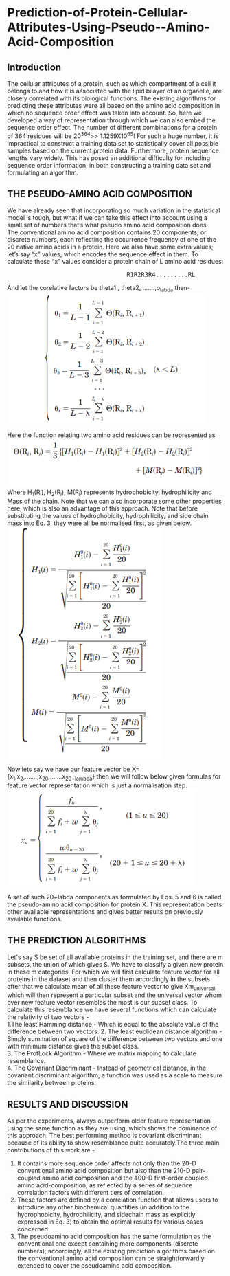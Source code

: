 # Prediction-of-Protein-Cellular-Attributes-Using-Pseudo--Amino-Acid-Composition
## Introduction
The cellular attributes of a protein, such as which compartment of a cell it belongs to and how it is associated with the lipid bilayer of an organelle, are closely correlated with its biological functions. The existing algorithms for predicting these attributes were all based on the amino acid composition in which no sequence order effect was taken into account. So, here we developed a way of representation through which we can also embed the sequence order effect. The number of different combinations for a protein of 364 residues will be 20<sup>364</sup>>> 1.1259X10<sup>65</sup>! For such a huge number, it is impractical to construct a training data set to statistically cover all possible samples based on the current protein data. Furthermore, protein sequence lengths vary widely. This has posed an additional difficulty for including sequence order information, in both constructing a training data set and formulating an algorithm.
## THE PSEUDO-AMINO ACID COMPOSITION
We have already seen that incorporating so much variation in the statistical model is tough, but what if we can take this effect into account using a small set of numbers that’s what pseudo amino acid composition does.             
The conventional amino acid composition contains 20 components, or discrete numbers, each reflecting the occurrence frequency of one of the 20 native amino acids in a protein.
Here we also have some extra values; let’s say “x” values, which encodes the sequence effect in them. 
To calculate these “x” values consider a protein chain of L amino acid residues:         
<pre>                                 R1R2R3R4.........RL                                 ------ (1)</pre>                              
And let the corelative factors be theta1 , theta2, .......,o<sub>labda</sub> then-
<img src="Images/2nd.PNG">                         
                                      
Here the function relating two amino acid residues can be represented as 
<img src="Images/3rd.PNG">                             
Where H<sub>1</sub>(R<sub>i</sub>), H<sub>2</sub>(R<sub>i</sub>), M(R<sub>i</sub>) represents hydrophobicity, hydrophilicity and Mass of the chain. Note that we can also incorporate some other properties here, which is also an advantage of this approach. Note that before
substituting the values of hydrophobicity, hydrophilicity, and side chain mass into Eq. 3, they were all be normalised first, as given below.                                 
<img src="Images/4th.PNG">                    
                       
Now lets say we have our feature vector be X={x<sub>1</sub>,x<sub>2</sub>,.......,x<sub>20</sub>,.......x<sub>20+lambda</sub>} then we will follow below given formulas for feature vector representation which is just a normalisation step.                 
<img src="Images/5th.PNG">          
                               
A set of such 20+labda components as formulated by Eqs. 5 and 6 is called the pseudo-amino acid composition for protein X. This representation beats other available representations and gives better results on previously available functions.
                                
## THE PREDICTION ALGORITHMS
Let's say S be set of all available proteins in the training set, and there are m subsets, the union of which gives S. We have to classify a given new protein in these m categories. For which we will first calculate feature vector for all proteins in the dataset and then cluster them accordingly in the subsets after that we calculate mean of all these feature vector to give Xm<sub>universal</sub>, which will then represent a particular subset and the universal vector whom over new feature vector resembles the most is our subset class. To calculate this resemblance we have several functions which can calculate the relativity of two vectors -                        
1.The least Hamming distance - Which is equal to the absolute value of the difference between two vectors.
2. The least euclidean distance algorithm - Simply summation of square of the difference between two vectors and one with minimum distance gives the subset class.                          
3. The ProtLock Algorithm - Where we matrix mapping to calculate resemblance.                                   
4. The Covariant Discriminant - Instead of geometrical distance, in the covariant discriminant algorithm, a function was used as a scale to measure the similarity between proteins.                                                     

## RESULTS AND DISCUSSION
As per the experiments, always outperform older feature representation using the same function as they are using, which shows the dominance of this approach. The best performing method is covariant discriminant because of its ability to show resemblance quite accurately.The three main contributions of this work are -                                                                           
1) It contains more sequence order affects not only than the 20-D conventional amino acid composition but also than the 210-D pair-coupled amino acid composition and the 400-D first-order coupled amino acid-composition, as reflected by a series of sequence correlation factors with different tiers of correlation.                                                                           
2) These factors are defined by a correlation function that allows users to introduce any other biochemical quantities (in addition to the hydrophobicity, hydrophilicity, and sidechain mass as explicitly expressed in Eq. 3) to obtain the optimal results for various cases concerned.                                                                           
3) The pseudoamino acid composition has the same formulation as the conventional one except containing more components (discrete numbers); accordingly, all the existing prediction algorithms based on the conventional amino acid composition can be straightforwardly extended to cover the pseudoamino acid composition.





